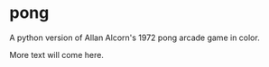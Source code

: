 # pong
A python version of  Allan Alcorn's 1972 pong arcade game in color.

More text will come here.
